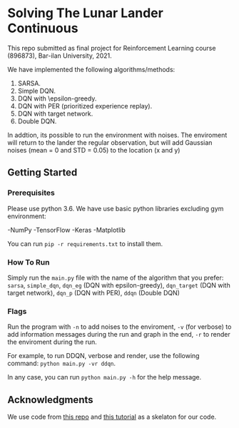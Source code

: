 # Solving The Lunar Lander Continuous
This repo submitted as final project for Reinforcement Learning course (896873), Bar-ilan University, 2021.

We have implemented the following algorithms/methods:
1. SARSA.
2. Simple DQN.
3. DQN with \epsilon-greedy.
4. DQN with PER (prioritized experience replay).
5. DQN with target network.
6. Double DQN.

In addtion, its possible to run the environment with noises. The enviroment will return to the lander the regular observation, but will add Gaussian noises (mean = 0 and STD = 0.05) to the location (x and y)

## Getting Started
### Prerequisites
Please use python 3.6.
We have use basic python libraries excluding gym environment:

-NumPy
-TensorFlow
-Keras
-Matplotlib

You can run `pip -r requirements.txt` to install them.


### How To Run
Simply run the `main.py` file with the name of the algorithm that you prefer:
`sarsa`, `simple_dqn`, `dqn_eg` (DQN with epsilon-greedy), `dqn_target` (DQN with target network), `dqn_p` (DQN with PER), `ddqn` (Double DQN)

### Flags
Run the program with  `-n` to add noises to the enviroment, `-v` (for verbose) to add information messages during the run and graph in the end, `-r` to render the enviroment during the run.


For example, to run DDQN, verbose and render, use the following command:
`python main.py -vr ddqn`.

In any case, you can run `python main.py -h` for the help message.

## Acknowledgments
We use code from [this repo](https://github.com/shivaverma/OpenAIGym/tree/master/lunar-lander/discrete) and [this tutorial](https://www.geeksforgeeks.org/sarsa-reinforcement-learning/) as a skelaton for our code.

